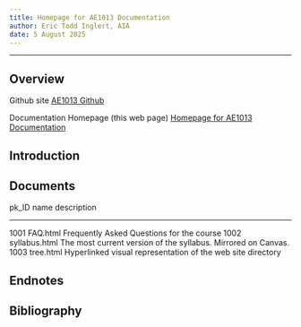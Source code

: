 ```yaml
---
title: Homepage for AE1013 Documentation
author: Eric Todd Inglert, AIA
date: 5 August 2025
---
```


---

## Overview

Github site [AE1013 Github](https://github.com/einglert/AE1013)

Documentation Homepage (this web page) [Homepage for AE1013 Documentation]()

## Introduction

## Documents

  pk_ID   name            description
  ------- --------------- ---------------------------------------------------------------
  1001    FAQ.html        Frequently Asked Questions for the course
  1002    syllabus.html   The most current version of the syllabus. Mirrored on Canvas.
  1003    tree.html       Hyperlinked visual representation of the web site directory

## Endnotes

## Bibliography
